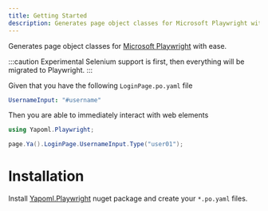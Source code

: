 ```yaml
---
title: Getting Started
description: Generates page object classes for Microsoft Playwright with ease
---
```


Generates page object classes for [Microsoft Playwright](https://playwright.dev) with ease.

:::caution Experimental
Selenium support is first, then everything will be migrated to Playwright.
:::

Given that you have the following `LoginPage.po.yaml` file

```yaml
UsernameInput: "#username"
```

Then you are able to immediately interact with web elements

```csharp
using Yapoml.Playwright;

page.Ya().LoginPage.UsernameInput.Type("user01");
```

# Installation
Install [Yapoml.Playwright](https://www.nuget.org/packages/Yapoml.Playwright) nuget package and create your `*.po.yaml` files.
